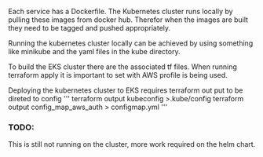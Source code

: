 Each service has a Dockerfile.  The Kubernetes cluster runs locally by pulling these images from docker hub. Therefor when the images are built they need to be tagged and pushed appropriately.

Running the kubernetes cluster locally can be achieved by using something like minikube and the yaml files in the kube directory. 

To build the EKS cluster there are the associated tf files.  When running terraform apply it is important to set with AWS profile is being used. 

Deploying the kubernetes cluster to EKS requires terraform out put to be direted to config
'''
terraform output kubeconfig >.kube/config
terraform output config_map_aws_auth > configmap.yml
'''

### TODO:

This is still not running on the cluster, more work required on the helm chart. 
